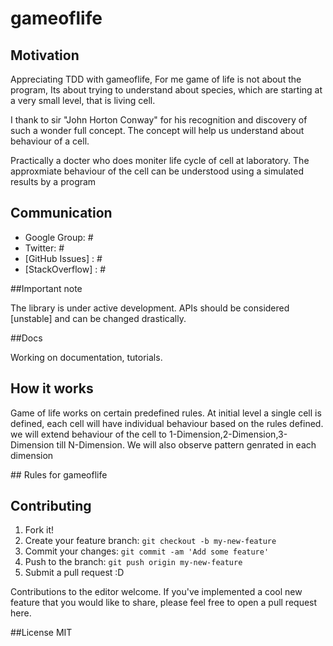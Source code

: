 # gameoflife

## Motivation
<p>
Appreciating TDD  with gameoflife, For me game of life is not about the program, Its about trying to understand about species, which are starting at a very small level, that is living cell. </p>
<p>
I thank to sir "John Horton Conway" for his recognition and discovery of such a wonder full concept. The concept will help us understand about behaviour of a cell.
</p>
<p>
Practically a docter who does moniter life cycle of cell at laboratory. The approxmiate behaviour of the cell can be understood using a simulated results by a program
</p>

## Communication

- Google Group: #
- Twitter: #
- [GitHub Issues] : #
- [StackOverflow] : #

##Important note

<p>
The library is under active development. APIs should be considered [unstable] and can be changed drastically.
</p>

##Docs

<p>
Working on documentation, tutorials.
</p>

## How it works
<p>
Game of life works on certain predefined rules. At initial level a single cell is defined, each cell will have individual behaviour based on the rules defined. we will extend behaviour of the cell to 1-Dimension,2-Dimension,3-Dimension till N-Dimension. We will also observe pattern genrated in each dimension    
</p>
## Rules for gameoflife




## Contributing

1. Fork it!
2. Create your feature branch: `git checkout -b my-new-feature`
3. Commit your changes: `git commit -am 'Add some feature'`
4. Push to the branch: `git push origin my-new-feature`
5. Submit a pull request :D

Contributions to the editor welcome. If you've implemented a cool new feature that you would like to share, please feel free to open a pull request here.  


##License
MIT

